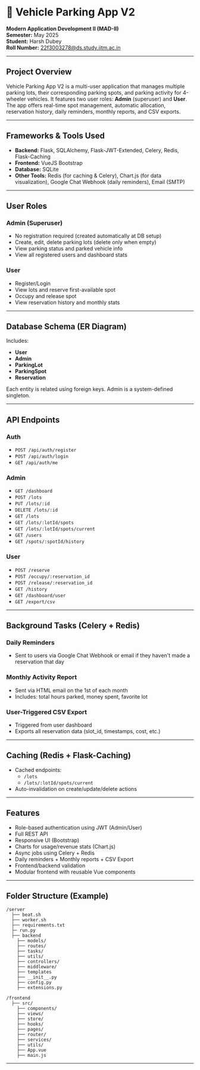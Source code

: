 # 🚗 Vehicle Parking App V2

**Modern Application Development II (MAD-II)**  
**Semester:** May 2025  
**Student:** Harsh Dubey  
**Roll Number:** 22f3003278@ds.study.iitm.ac.in

---

## Project Overview

Vehicle Parking App V2 is a multi-user application that manages multiple parking lots, their corresponding parking spots, and parking activity for 4-wheeler vehicles. It features two user roles: **Admin** (superuser) and **User**. The app offers real-time spot management, automatic allocation, reservation history, daily reminders, monthly reports, and CSV exports.

---

## Frameworks & Tools Used

- **Backend:** Flask, SQLAlchemy, Flask-JWT-Extended, Celery, Redis, Flask-Caching
- **Frontend:** VueJS Bootstrap
- **Database:** SQLite
- **Other Tools:** Redis (for caching & Celery), Chart.js (for data visualization), Google Chat Webhook (daily reminders), Email (SMTP)

---

## User Roles

### Admin (Superuser)

- No registration required (created automatically at DB setup)
- Create, edit, delete parking lots (delete only when empty)
- View parking status and parked vehicle info
- View all registered users and dashboard stats

### User

- Register/Login
- View lots and reserve first-available spot
- Occupy and release spot
- View reservation history and monthly stats

---

## Database Schema (ER Diagram)

Includes:

- **User**
- **Admin**
- **ParkingLot**
- **ParkingSpot**
- **Reservation**

Each entity is related using foreign keys. Admin is a system-defined singleton.

---

## API Endpoints

### Auth

- `POST /api/auth/register`
- `POST /api/auth/login`
- `GET /api/auth/me`

### Admin

- `GET /dashboard`
- `POST /lots`
- `PUT /lots/:id`
- `DELETE /lots/:id`
- `GET /lots`
- `GET /lots/:lotId/spots`
- `GET /lots/:lotId/spots/current`
- `GET /users`
- `GET /spots/:spotId/history`

### User

- `POST /reserve`
- `POST /occupy/:reservation_id`
- `POST /release/:reservation_id`
- `GET /history`
- `GET /dashboard/user`
- `GET /export/csv`

---

## Background Tasks (Celery + Redis)

### Daily Reminders

- Sent to users via Google Chat Webhook or email if they haven't made a reservation that day

### Monthly Activity Report

- Sent via HTML email on the 1st of each month
- Includes: total hours parked, money spent, favorite lot

### User-Triggered CSV Export

- Triggered from user dashboard
- Exports all reservation data (slot_id, timestamps, cost, etc.)

---

## Caching (Redis + Flask-Caching)

- Cached endpoints:
  - `/lots`
  - `/lots/:lotId/spots/current`
- Auto-invalidation on create/update/delete actions

---

## Features

- Role-based authentication using JWT (Admin/User)
- Full REST API
- Responsive UI (Bootstrap)
- Charts for usage/revenue stats (Chart.js)
- Async jobs using Celery + Redis
- Daily reminders + Monthly reports + CSV Export
- Frontend/backend validation
- Modular frontend with reusable Vue components

---

## Folder Structure (Example)

```
/server
  ├── beat.sh
  ├── worker.sh
  ├── requirements.txt
  ├─ run.py
  ├── backend
    ├── models/
    ├── routes/
    ├── tasks/
    ├── utils/
    ├── controllers/
    ├── middleware/
    ├── templates
    ├── __init__.py
    ├── config.py
    ├── extensions.py

/frontend
  ├── src/
    ├── components/
    ├── views/
    ├── store/
    ├── hooks/
    ├── pages/
    ├── router/
    ├── services/
    ├── utils/
    ├── App.vue
    ├── main.js

```

---
